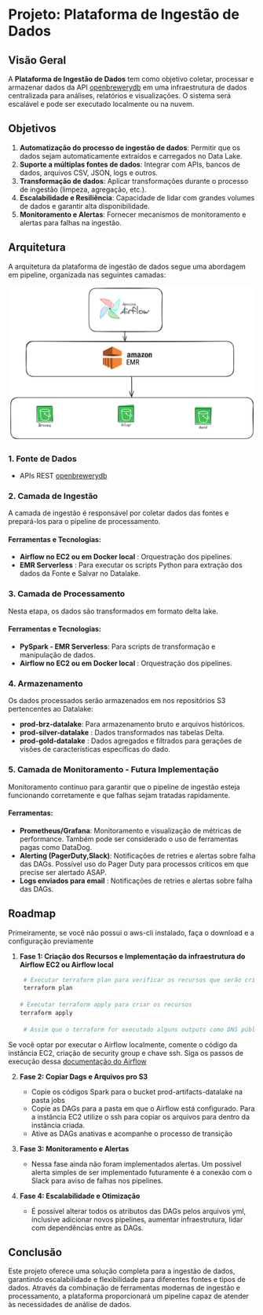 # Projeto: Plataforma de Ingestão de Dados

## Visão Geral

A **Plataforma de Ingestão de Dados** tem como objetivo coletar, processar e armazenar dados da API [openbrewerydb](https://www.openbrewerydb.org/) em uma infraestrutura de dados centralizada para análises, relatórios e visualizações. O sistema será escalável e pode ser executado localmente ou na nuvem.

## Objetivos

1. **Automatização do processo de ingestão de dados**: Permitir que os dados sejam automaticamente extraídos e carregados no Data Lake.
2. **Suporte a múltiplas fontes de dados**: Integrar com APIs, bancos de dados, arquivos CSV, JSON, logs e outros.
3. **Transformação de dados**: Aplicar transformações durante o processo de ingestão (limpeza, agregação, etc.).
4. **Escalabilidade e Resiliência**: Capacidade de lidar com grandes volumes de dados e garantir alta disponibilidade.
5. **Monitoramento e Alertas**: Fornecer mecanismos de monitoramento e alertas para falhas na ingestão.

## Arquitetura

A arquitetura da plataforma de ingestão de dados segue uma abordagem em pipeline, organizada nas seguintes camadas:

![Arquitetura](./arch.png)

### 1. **Fonte de Dados**

- APIs REST [openbrewerydb](https://www.openbrewerydb.org/)

### 2. **Camada de Ingestão**

A camada de ingestão é responsável por coletar dados das fontes e prepará-los para o pipeline de processamento.

#### Ferramentas e Tecnologias:
- **Airflow no EC2 ou em Docker local** : Orquestração dos pipelines.
- **EMR Serverless** : Para executar os scripts Python para extração dos dados da Fonte e Salvar no Datalake.

### 3. **Camada de Processamento**

Nesta etapa, os dados são transformados em formato delta lake.

#### Ferramentas e Tecnologias:
- **PySpark - EMR Serverless**: Para scripts de transformação e manipulação de dados.
- **Airflow no EC2 ou em Docker local** : Orquestração dos pipelines.

### 4. **Armazenamento**

Os dados processados serão armazenados em nos repositórios S3 pertencentes ao Datalake:

- **prod-brz-datalake**: Para armazenamento bruto e arquivos históricos.
- **prod-silver-datalake** : Dados transformados nas tabelas Delta.
- **prod-gold-datalake** : Dados agregados e filtrados para gerações de visões de características específicas do dado.
  
### 5. **Camada de Monitoramento - Futura Implementação**

Monitoramento contínuo para garantir que o pipeline de ingestão esteja funcionando corretamente e que falhas sejam tratadas rapidamente.

#### Ferramentas:
- **Prometheus/Grafana**: Monitoramento e visualização de métricas de performance. Também pode ser considerado o uso de ferramentas pagas como DataDog.
- **Alerting (PagerDuty,Slack)**: Notificações de retries e alertas sobre falha das DAGs. Possível uso do Pager Duty para processos críticos em que precise ser alertado ASAP.
- **Logs enviados para email** : Notificações de retries e alertas sobre falha das DAGs.


## Roadmap
Primeiramente, se você não possui o aws-cli instalado, faça o download e a configuração previamente
1. **Fase 1: Criação dos Recursos e Implementação da infraestrutura do Airflow EC2 ou Airflow local**
     ```bash
      # Executar terraform plan para verificar os recursos que serão criados
      terraform plan
    
     # Executar terraform apply para criar os recursos
     terraform apply
   
      # Assim que o terraform for executado alguns outputs como DNS público, IP público da instância EC2 e a EMR role criada serão apresentados na tela. Substituir o EMR role nos arquivos ymls criados

  Se você optar por executar o Airflow localmente, comente o código da instância EC2, criação de security group e chave ssh.
  Siga os passos de execução dessa [documentação do Airflow](https://airflow.apache.org/docs/apache-airflow/stable/howto/docker-compose/index.html)
  
2. **Fase 2: Copiar Dags e Arquivos pro S3**
   - Copie os códigos Spark para o bucket prod-artifacts-datalake na pasta jobs
   - Copie as DAGs para a pasta em que o Airflow está configurado. Para a instância EC2 utilize o ssh para copiar os arquivos para dentro da instância criada.
   - Ative as DAGs anativas e acompanhe o processo de transição

3. **Fase 3: Monitoramento e Alertas**
   - Nessa fase ainda não foram implementados alertas. Um possível alerta simples de ser implementado futuramente é a conexão com o Slack para aviso de falhas nos pipelines.

4. **Fase 4: Escalabilidade e Otimização**
   - É possível alterar todos os atributos das DAGs pelos arquivos yml, inclusive adicionar novos pipelines, aumentar infraestrutura, lidar com dependências entre as DAGs.

## Conclusão

Este projeto oferece uma solução completa para a ingestão de dados, garantindo escalabilidade e flexibilidade para diferentes fontes e tipos de dados. Através da combinação de ferramentas modernas de ingestão e processamento, a plataforma proporcionará um pipeline capaz de atender às necessidades de análise de dados.
